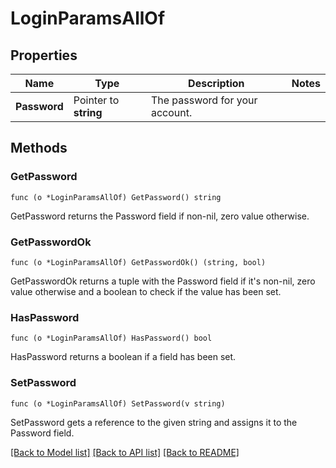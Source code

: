 # LoginParamsAllOf

## Properties

Name | Type | Description | Notes
------------ | ------------- | ------------- | -------------
**Password** | Pointer to **string** | The password for your account. | 

## Methods

### GetPassword

`func (o *LoginParamsAllOf) GetPassword() string`

GetPassword returns the Password field if non-nil, zero value otherwise.

### GetPasswordOk

`func (o *LoginParamsAllOf) GetPasswordOk() (string, bool)`

GetPasswordOk returns a tuple with the Password field if it's non-nil, zero value otherwise
and a boolean to check if the value has been set.

### HasPassword

`func (o *LoginParamsAllOf) HasPassword() bool`

HasPassword returns a boolean if a field has been set.

### SetPassword

`func (o *LoginParamsAllOf) SetPassword(v string)`

SetPassword gets a reference to the given string and assigns it to the Password field.


[[Back to Model list]](../README.md#documentation-for-models) [[Back to API list]](../README.md#documentation-for-api-endpoints) [[Back to README]](../README.md)


